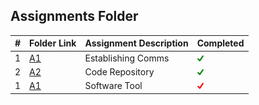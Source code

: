##  Assignments Folder

|   #   | Folder Link | Assignment Description  |                                        Completed                                             |
| :---: | ----------- | ----------------------- | -------------------------------------------------------------------------------------------- |
|   1   | [A1](./A1)  |    Establishing Comms   | <img src="https://github.com/ACHarrison32/4883-PT-Harrison/blob/main/index.png" width="10">  |
|   2   | [A2](./A2)  |      Code Repository    | <img src="https://github.com/ACHarrison32/4883-PT-Harrison/blob/main/index.png" width="10">  |
|   1   | [A1](./A1)  |       Software Tool     | <img src="https://github.com/ACHarrison32/4883-PT-Harrison/blob/main/images.png" width="10"> |
